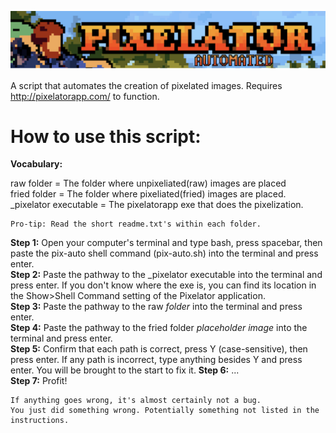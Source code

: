 ![WORK](/Pixelator-Automated/pixelator_automated_banner.png?raw=true)

A script that automates the creation of pixelated images. Requires http://pixelatorapp.com/ to function.

How to use this script:
=========

**Vocabulary:**
	
  raw folder = The folder where unpixeliated(raw) images are placed  
  fried folder = The folder where pixeliated(fried) images are placed.  
  _pixelator executable = The pixelatorapp exe that does the pixelization.
  
    Pro-tip: Read the short readme.txt's within each folder.
  
**Step 1:** Open your computer's terminal and type bash, press spacebar, then paste the pix-auto shell command (pix-auto.sh) into the terminal and press enter.  
**Step 2:** Paste the pathway to the _pixelator executable into the terminal and press enter. If you don't know where the exe is, you can find its location in the Show>Shell Command setting of the Pixelator application.  
**Step 3:** Paste the pathway to the raw _folder_ into the terminal and press enter.  
**Step 4:** Paste the pathway to the fried folder _placeholder image_ into the terminal and press enter.  
**Step 5:** Confirm that each path is correct, press Y (case-sensitive), then press enter. If any path is incorrect, type anything besides Y and press enter. You will be brought to the start to fix it. 
**Step 6:** ...  
**Step 7:** Profit!

    If anything goes wrong, it's almost certainly not a bug.
    You just did something wrong. Potentially something not listed in the instructions.
